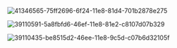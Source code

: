 ![41346565-75ff2696-6f24-11e8-81d4-701b2878e275](https://user-images.githubusercontent.com/10562584/41346835-776c24d8-6f25-11e8-8766-d5ccd5e07172.png)

![39110591-5a8fbfd6-46ef-11e8-81e2-c8107d07b329](https://user-images.githubusercontent.com/10562584/41346804-5f077014-6f25-11e8-95c3-d6f5efab21a3.png)


![39110435-be8515d2-46ee-11e8-9c5d-c07b6d32105f](https://user-images.githubusercontent.com/10562584/41346714-11c08156-6f25-11e8-919a-974805cfab9b.png)
